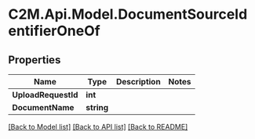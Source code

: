 # C2M.Api.Model.DocumentSourceIdentifierOneOf

## Properties

Name | Type | Description | Notes
------------ | ------------- | ------------- | -------------
**UploadRequestId** | **int** |  | 
**DocumentName** | **string** |  | 

[[Back to Model list]](../../README.md#documentation-for-models) [[Back to API list]](../../README.md#documentation-for-api-endpoints) [[Back to README]](../../README.md)

